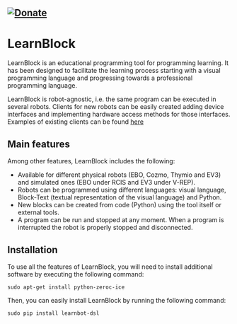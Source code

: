 [![Donate](https://img.shields.io/badge/Donate-PayPal-green.svg)](https://www.paypal.com/cgi-bin/webscr?cmd=_s-xclick&hosted_button_id=N3VAYG9VP8S4L)
---

# LearnBlock

LearnBlock is an educational programming tool for programming learning. It has been designed to facilitate the learning process starting with a visual programming language and progressing towards a professional programming language.

LearnBlock is robot-agnostic, i.e. the same program can be executed in several robots. Clients for new robots can be easily created adding device interfaces and implementing hardware access methods for those interfaces. Examples of existing clients can be found [here](https://github.com/robocomp/LearnBlock/tree/version-3/learnbot_dsl/Clients)

## Main features

Among other features, LearnBlock includes the following:

- Available for different physical robots (EBO, Cozmo, Thymio and EV3) and simulated ones (EBO under RCIS and EV3 under V-REP).
- Robots can be programmed using different languages: visual language, Block-Text (textual representation of the visual language) and Python.
- New blocks can be created from code (Python) using the tool itself or external tools.
- A program can be run and stopped at any moment. When a program is interrupted the robot is properly stopped and disconnected. 
    

## Installation

To use all the features of LearnBlock, you will need to install additional software by executing the following command:

    sudo apt-get install python-zeroc-ice

Then, you can easily install LearnBlock by running the following command:

    sudo pip install learnbot-dsl
